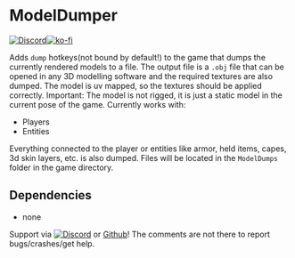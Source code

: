 # ModelDumper

[![Discord](https://tr7zw.dev/curse/Discord-long.png)](https://discord.gg/2wKH8yeThf)[![ko-fi](https://ko-fi.com/img/githubbutton_sm.svg)](https://ko-fi.com/O5O7ACGRH)

Adds `dump` hotkeys(not bound by default!) to the game that dumps the currently rendered models to a file.
The output file is a `.obj` file that can be opened in any 3D modelling software and the required textures are also dumped. The model is uv mapped, so the textures should be applied correctly. Important: The model is not rigged, it is just a static model in the current pose of the game.
Currently works with:

- Players
- Entities

Everything connected to the player or entities like armor, held items, capes, 3d skin layers, etc. is also dumped.
Files will be located in the `ModelDumps` folder in the game directory.

## Dependencies

- none

Support via [![Discord](https://tr7zw.dev/curse/Discord.png)](https://discord.gg/2wKH8yeThf) or [Github](https://github.com/tr7zw/modeldumper)! The comments are not there to report bugs/crashes/get help.
